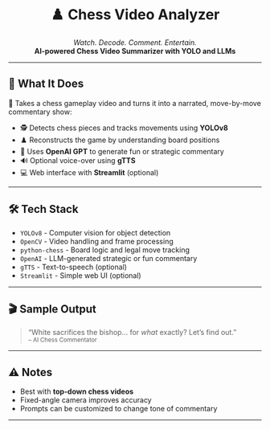 
<h1 align="center">♟️ Chess Video Analyzer</h1>
<p align="center">
  <em>Watch. Decode. Comment. Entertain.</em><br>
  <strong>AI-powered Chess Video Summarizer with YOLO and LLMs</strong>
</p>

---

## 🧠 What It Does

🎥 Takes a chess gameplay video and turns it into a narrated, move-by-move commentary show:

- 🕵️ Detects chess pieces and tracks movements using **YOLOv8**
- ♟️ Reconstructs the game by understanding board positions
- 🧠 Uses **OpenAI GPT** to generate fun or strategic commentary
- 🔊 Optional voice-over using **gTTS**
- 💻 Web interface with **Streamlit** (optional)

---

## 🛠️ Tech Stack

- `YOLOv8` - Computer vision for object detection
- `OpenCV` - Video handling and frame processing
- `python-chess` - Board logic and legal move tracking
- `OpenAI` - LLM-generated strategic or fun commentary
- `gTTS` - Text-to-speech (optional)
- `Streamlit` - Simple web UI (optional)

---

## 🎬 Sample Output

> “White sacrifices the bishop… for *what* exactly? Let’s find out.”  
> <sub>– AI Chess Commentator</sub>

---

## ⚠️ Notes

- Best with **top-down chess videos**
- Fixed-angle camera improves accuracy
- Prompts can be customized to change tone of commentary

---
